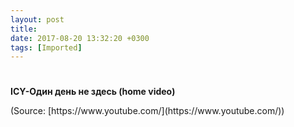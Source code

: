 ```yaml
---
layout: post
title: 
date: 2017-08-20 13:32:20 +0300
tags: [Imported]
---
```

# 

**ICY-Один день не здесь (home video)**

<div class="attribution">(<span>Source:</span> [https://www.youtube.com/](https://www.youtube.com/))</div>